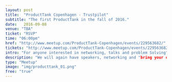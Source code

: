 ```yaml
---
layout: post
title:  "ProductTank Copenhagen - Trustpilot"
subtitle: "The first ProductTank in the fall of 2016."
date:   2016-09-08
venue: "TBA"
ticket: "RSVP"
time: "06:00pm"
href: "http://www.meetup.com/ProductTank-Copenhagen/events/229563682/"
tickets: "http://www.meetup.com/ProductTank-Copenhagen/events/229563682/"
intro: "For anyone interested in networking, talks and problem Solving"
description: "We will again have speakers, networking and "bring your own problem". Join us and the other Copenhagen product managers for a great evening of learning. The agenda will follow."
type: "Meetup"
image: "img/producttank_01.png"
free: "true"
---
```

<!-- fill in the URL of your event host page if you haven't enough information for a detail page, so the event link won't point on the detail page at all -->
